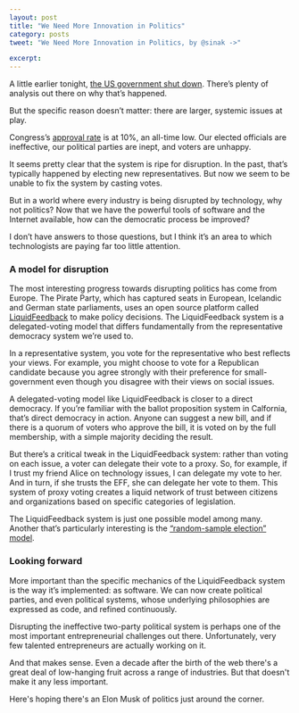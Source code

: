 ```yaml
---
layout: post
title: "We Need More Innovation in Politics"
category: posts
tweet: "We Need More Innovation in Politics, by @sinak ->"

excerpt: 
---
```


 A little earlier tonight, [the US government shut down](http://www.washingtonpost.com/politics/washington-braces-for-the-first-shutdown-of-the-national-government-in-17-years/2013/09/30/977ebca2-29bd-11e3-97a3-ff2758228523_story.html). There’s plenty of analysis out there on why that’s happened. 

 But the specific reason doesn’t matter: there are larger, systemic issues at play. 

 Congress’s [approval rate](http://www.cnn.com/2013/09/30/politics/cnn-poll-congress-approval/index.html) is at 10%, an all-time low. Our elected officials are ineffective, our political parties are inept, and voters are unhappy. 

It seems pretty clear that the system is ripe for disruption. In the past, that’s typically happened by electing new representatives. But now we seem to be unable to fix the system by casting votes. 

But in a world where every industry is being disrupted by technology, why not politics? Now that we have the powerful tools of software and the Internet available, how can the democratic process be improved?

I don’t have answers to those questions, but I think it’s an area to which technologists are paying far too little attention. 

### A model for disruption

The most interesting progress towards disrupting politics has come from Europe. The Pirate Party, which has captured seats in European, Icelandic and German state parliaments, uses an open source platform called [LiquidFeedback](http://liquidfeedback.org/) to make policy decisions. The LiquidFeedback system is a delegated-voting model that differs fundamentally  from the representative democracy system we’re used to. 

In a representative system, you vote for the representative who best reflects your views. For example, you might choose to vote for a Republican candidate because you agree strongly with their preference for small-government even though you disagree with their views on social issues.

A delegated-voting model like LiquidFeedback is closer to a direct democracy. If you’re familiar with the ballot proposition system in Calfornia, that’s direct democracy in action. Anyone can suggest a new bill, and if there is a quorum of voters who approve the bill, it is voted on by the full membership, with a simple majority deciding the result.

But there’s a critical tweak in the LiquidFeedback system: rather than  voting on each issue, a voter can delegate their vote to a proxy. So, for example, if I trust my friend Alice on technology issues, I can delegate my vote to her. And in turn, if she trusts the EFF, she can delegate her vote to them. This system of proxy voting creates a liquid network of trust between citizens and organizations based on specific categories of legislation.

The LiquidFeedback system is just one possible model among many. Another that’s particularly interesting is the [“random-sample election” model](http://www.wired.com/opinion/2012/05/st_essay_voting/).  

### Looking forward

More important than the specific mechanics of the LiquidFeedback system is the way it’s implemented: as software. We can now create political parties, and even political systems, whose underlying philosophies are expressed as code, and refined continuously. 

Disrupting the ineffective two-party political system is perhaps one of the most important entrepreneurial challenges out there. Unfortunately, very few talented entrepreneurs are actually working on it. 

And that makes sense. Even a decade after the birth of the web there's a great deal of low-hanging fruit across a range of industries. But that doesn't make it any less important.

Here's hoping there's an Elon Musk of politics just around the corner.

<br /><br />

